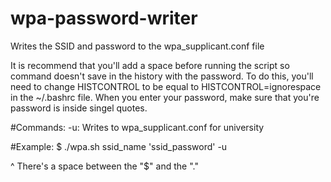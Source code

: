 # wpa-password-writer
Writes the SSID and password to the wpa_supplicant.conf file

It is recommend that you'll add a space before running the script so command doesn't save in the history with the password. To do this, you'll need to change HISTCONTROL to be equal to HISTCONTROL=ignorespace in the ~/.bashrc file. When you enter your password, make sure that you're password is inside singel quotes.

#Commands:
-u: Writes to wpa_supplicant.conf for university

#Example:
$ ./wpa.sh ssid_name 'ssid_password' -u

  ^ There's a space between the "$" and the "."
